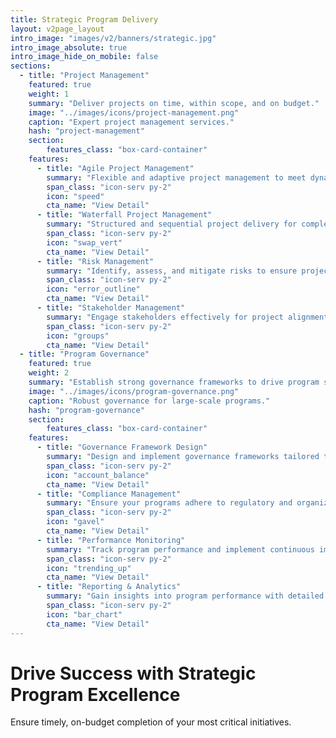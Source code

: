 ```yaml
---
title: Strategic Program Delivery
layout: v2page_layout
intro_image: "images/v2/banners/strategic.jpg"
intro_image_absolute: true
intro_image_hide_on_mobile: false
sections:
  - title: "Project Management"
    featured: true
    weight: 1
    summary: "Deliver projects on time, within scope, and on budget."
    image: "../images/icons/project-management.png"
    caption: "Expert project management services."
    hash: "project-management"
    section:
        features_class: "box-card-container"
    features:
      - title: "Agile Project Management"
        summary: "Flexible and adaptive project management to meet dynamic needs."
        span_class: "icon-serv py-2"
        icon: "speed"
        cta_name: "View Detail"
      - title: "Waterfall Project Management"
        summary: "Structured and sequential project delivery for complex initiatives."
        span_class: "icon-serv py-2"
        icon: "swap_vert"
        cta_name: "View Detail"
      - title: "Risk Management"
        summary: "Identify, assess, and mitigate risks to ensure project success."
        span_class: "icon-serv py-2"
        icon: "error_outline"
        cta_name: "View Detail"
      - title: "Stakeholder Management"
        summary: "Engage stakeholders effectively for project alignment and support."
        span_class: "icon-serv py-2"
        icon: "groups"
        cta_name: "View Detail"
  - title: "Program Governance"
    featured: true
    weight: 2
    summary: "Establish strong governance frameworks to drive program success."
    image: "../images/icons/program-governance.png"
    caption: "Robust governance for large-scale programs."
    hash: "program-governance"
    section:
        features_class: "box-card-container"
    features:
      - title: "Governance Framework Design"
        summary: "Design and implement governance frameworks tailored to your needs."
        span_class: "icon-serv py-2"
        icon: "account_balance"
        cta_name: "View Detail"
      - title: "Compliance Management"
        summary: "Ensure your programs adhere to regulatory and organizational standards."
        span_class: "icon-serv py-2"
        icon: "gavel"
        cta_name: "View Detail"
      - title: "Performance Monitoring"
        summary: "Track program performance and implement continuous improvements."
        span_class: "icon-serv py-2"
        icon: "trending_up"
        cta_name: "View Detail"
      - title: "Reporting & Analytics"
        summary: "Gain insights into program performance with detailed reporting and analytics."
        span_class: "icon-serv py-2"
        icon: "bar_chart"
        cta_name: "View Detail"
---
```


# Drive Success with Strategic Program Excellence

Ensure timely, on-budget completion of your most critical initiatives.
